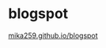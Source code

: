 # blogspot
<a href="https://mika259.github.io/blogspot" target="_blank">mika259.github.io/blogspot</a>
